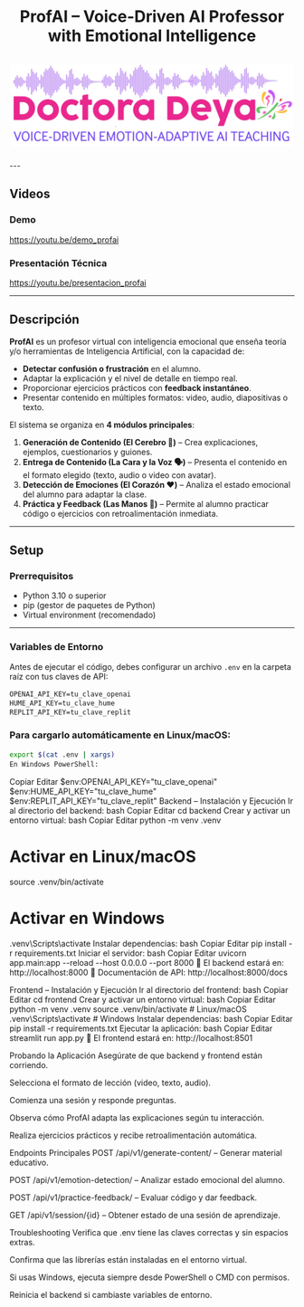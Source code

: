 <div align="center">
<h1 align="center">
ProfAI – Voice-Driven AI Professor with Emotional Intelligence<br />
<br />
<a href="assets/banner.jpg">
<img src="assets/banner.jpg" alt="banner" width="500">
</a>
</h1>
</div>
---

## Videos
### Demo
https://youtu.be/demo_profai

### Presentación Técnica
https://youtu.be/presentacion_profai

---

## Descripción

**ProfAI** es un profesor virtual con inteligencia emocional que enseña teoría y/o herramientas de Inteligencia Artificial, con la capacidad de:

- **Detectar confusión o frustración** en el alumno.
- Adaptar la explicación y el nivel de detalle en tiempo real.
- Proporcionar ejercicios prácticos con **feedback instantáneo**.
- Presentar contenido en múltiples formatos: video, audio, diapositivas o texto.

El sistema se organiza en **4 módulos principales**:
1. **Generación de Contenido (El Cerebro 🧠)** – Crea explicaciones, ejemplos, cuestionarios y guiones.
2. **Entrega de Contenido (La Cara y la Voz 🗣️)** – Presenta el contenido en el formato elegido (texto, audio o video con avatar).
3. **Detección de Emociones (El Corazón ❤️)** – Analiza el estado emocional del alumno para adaptar la clase.
4. **Práctica y Feedback (Las Manos 👐)** – Permite al alumno practicar código o ejercicios con retroalimentación inmediata.

---

## Setup

### Prerrequisitos
- Python 3.10 o superior
- pip (gestor de paquetes de Python)
- Virtual environment (recomendado)

---

### Variables de Entorno

Antes de ejecutar el código, debes configurar un archivo `.env` en la carpeta raíz con tus claves de API:

```env
OPENAI_API_KEY=tu_clave_openai
HUME_API_KEY=tu_clave_hume
REPLIT_API_KEY=tu_clave_replit
```
### Para cargarlo automáticamente en Linux/macOS:

```bash
export $(cat .env | xargs)
En Windows PowerShell:
```
Copiar
Editar
$env:OPENAI_API_KEY="tu_clave_openai"
$env:HUME_API_KEY="tu_clave_hume"
$env:REPLIT_API_KEY="tu_clave_replit"
Backend – Instalación y Ejecución
Ir al directorio del backend:
bash
Copiar
Editar
cd backend
Crear y activar un entorno virtual:
bash
Copiar
Editar
python -m venv .venv
# Activar en Linux/macOS
source .venv/bin/activate
# Activar en Windows
.venv\Scripts\activate
Instalar dependencias:
bash
Copiar
Editar
pip install -r requirements.txt
Iniciar el servidor:
bash
Copiar
Editar
uvicorn app.main:app --reload --host 0.0.0.0 --port 8000
📍 El backend estará en: http://localhost:8000
📍 Documentación de API: http://localhost:8000/docs

Frontend – Instalación y Ejecución
Ir al directorio del frontend:
bash
Copiar
Editar
cd frontend
Crear y activar un entorno virtual:
bash
Copiar
Editar
python -m venv .venv
source .venv/bin/activate  # Linux/macOS
.venv\Scripts\activate     # Windows
Instalar dependencias:
bash
Copiar
Editar
pip install -r requirements.txt
Ejecutar la aplicación:
bash
Copiar
Editar
streamlit run app.py
📍 El frontend estará en: http://localhost:8501

Probando la Aplicación
Asegúrate de que backend y frontend están corriendo.

Selecciona el formato de lección (video, texto, audio).

Comienza una sesión y responde preguntas.

Observa cómo ProfAI adapta las explicaciones según tu interacción.

Realiza ejercicios prácticos y recibe retroalimentación automática.

Endpoints Principales
POST /api/v1/generate-content/ – Generar material educativo.

POST /api/v1/emotion-detection/ – Analizar estado emocional del alumno.

POST /api/v1/practice-feedback/ – Evaluar código y dar feedback.

GET /api/v1/session/{id} – Obtener estado de una sesión de aprendizaje.

Troubleshooting
Verifica que .env tiene las claves correctas y sin espacios extras.

Confirma que las librerías están instaladas en el entorno virtual.

Si usas Windows, ejecuta siempre desde PowerShell o CMD con permisos.

Reinicia el backend si cambiaste variables de entorno.

